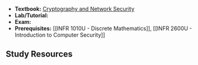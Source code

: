 - **Textbook:**  [Cryptography and Network Security](http://williamstallings.com/Cryptography/)
- **Lab/Tutorial:** 
- **Exam:** 
- **Prerequisites:** [[INFR 1010U - Discrete Mathematics]], [[INFR 2600U - Introduction to Computer Security]]

## Study Resources
